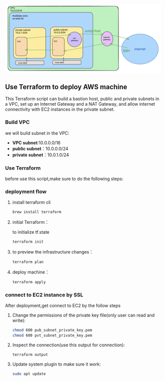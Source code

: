 ![project structure](project_structure.png)

## Use Terraform to deploy AWS machine

This Terraform script can build a bastion host, public and private subnets in a VPC, set up an Internet Gateway and a NAT Gateway, and allow internet connectivity with EC2 instances in the private subnet.

### Build VPC

we will build subnet in the VPC:

- **VPC subnet**:10.0.0.0/16
- **public subnet**：10.0.0.0/24
- **private subnet**：10.0.1.0/24

### Use Terraform

before use this script,make sure to do the following steps:

### deployment flow

1. install terraform cli

   ```bash
   brew install terraform
   ```

1. initial Terraform：

   to initialize tf.state

   ```bash
   terraform init
   ```

1. to preview the infrastructure changes：

   ```bash
   terraform plan
   ```

1. deploy machine：
   ```bash
   terraform apply
   ```

### connect to EC2 instance by SSL

After deployment,get connect to EC2 by the follow steps

1. Change the permissions of the private key file(only user can read and write):

   ```bash
   chmod 600 pub_subnet_private_key.pem
   chmod 600 pvt_subnet_private_key.pem
   ```

2. Inspect the connection(use this output for connection):

   ```bash
   terraform output
   ```

3. Update system plugin to make sure it work:
   ```bash
   sudo apt update
   ```
